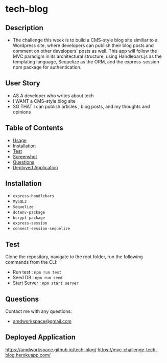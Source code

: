 # tech-blog

## Description

- The challenge this week is to build a CMS-style blog site similiar to a Wordpress site, where developers can publish their blog posts and comment on other developers' posts as well. This app will follow the MVC paradigm in its architectural structure, using Handlebars.js as the templating language, Sequelize as the ORM, and the express-session npm package for authentication.

## User Story

- AS A developer who writes about tech
- I WANT a CMS-style blog site
- SO THAT I can publish articles , blog posts, and my thoughts and opinions

## Table of Contents

- [Usage](#usage)
- [Installation](#installation)
- [Test](#test)
- [Screenshot](#screenshot)
- [Questions](#questions)
- [Deployed Application](#deployedapplication)

## Installation

- `express-handlebars`
- `MySQL2`
- `Sequelize`
- `dotenv-package`
- `bcrypt-package`
- `express-session`
- `connect-session-sequelize`

## Test

Clone the repository, navigate to the root folder, run the following commands from the CLI:

- Run test : `npm run test`
- Seed DB : `npm run seed`
- Start Server : `npm start server`

## Questions

Contact me with any questions:

- amdworkspace@gmail.com

## Deployed Application

https://amdworkspace.github.io/tech-blog/
https://mvc-challenge-tech-blog.herokuapp.com/
